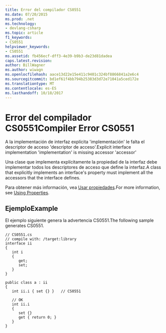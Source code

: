 ```yaml
---
title: Error del compilador CS0551
ms.date: 07/20/2015
ms.prod: .net
ms.technology:
- devlang-csharp
ms.topic: article
f1_keywords:
- CS0551
helpviewer_keywords:
- CS0551
ms.assetid: fb456ecf-dff3-4e39-b9b3-de23d81dadea
caps.latest.revision: 
author: BillWagner
ms.author: wiwagn
ms.openlocfilehash: aace13d22e15e411c9401c324bf8866841a2e6c4
ms.sourcegitcommit: bd1ef61f4bb794b25383d3d72e71041a5ced172e
ms.translationtype: MT
ms.contentlocale: es-ES
ms.lasthandoff: 10/18/2017
---
```

# <a name="compiler-error-cs0551"></a><span data-ttu-id="3f736-102">Error del compilador CS0551</span><span class="sxs-lookup"><span data-stu-id="3f736-102">Compiler Error CS0551</span></span>
<span data-ttu-id="3f736-103">A la implementación de interfaz explícita 'implementación' le falta el descriptor de acceso 'descriptor de acceso'.</span><span class="sxs-lookup"><span data-stu-id="3f736-103">Explicit interface implementation 'implementation' is missing accessor 'accessor'</span></span>  
  
 <span data-ttu-id="3f736-104">Una clase que implementa explícitamente la propiedad de la interfaz debe implementar todos los descriptores de acceso que define la interfaz.</span><span class="sxs-lookup"><span data-stu-id="3f736-104">A class that explicitly implements an interface's property must implement all the accessors that the interface defines.</span></span>  
  
 <span data-ttu-id="3f736-105">Para obtener más información, vea [Usar propiedades](../../csharp/programming-guide/classes-and-structs/using-properties.md).</span><span class="sxs-lookup"><span data-stu-id="3f736-105">For more information, see [Using Properties](../../csharp/programming-guide/classes-and-structs/using-properties.md).</span></span>  
  
## <a name="example"></a><span data-ttu-id="3f736-106">Ejemplo</span><span class="sxs-lookup"><span data-stu-id="3f736-106">Example</span></span>  
 <span data-ttu-id="3f736-107">El ejemplo siguiente genera la advertencia CS0551.</span><span class="sxs-lookup"><span data-stu-id="3f736-107">The following sample generates CS0551.</span></span>  
  
```  
// CS0551.cs  
// compile with: /target:library  
interface ii  
{  
   int i  
   {  
      get;  
      set;  
   }  
}  
  
public class a : ii  
{  
   int ii.i { set {} }   // CS0551  
  
   // OK  
   int ii.i      
   {  
      set {}  
      get { return 0; }  
   }  
}  
```
